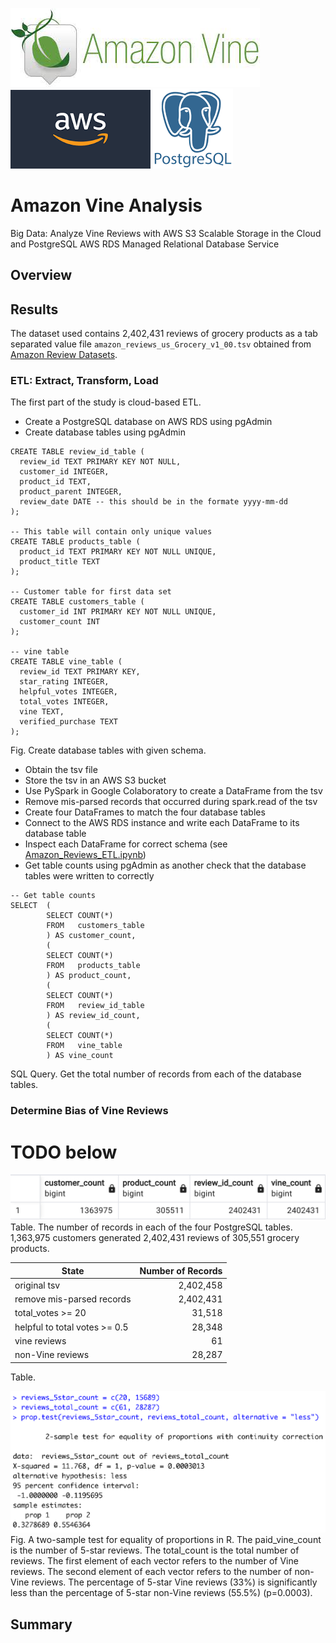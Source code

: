 ![Amazon Vine Logo](./Resources/amazon_vine_logo.png) ![AWS Logo](./Resources/AWS_logo.png) ![PostgreSQL Logo](./Resources/PostgreSQL_logo.png)

# Amazon Vine Analysis
Big Data: Analyze Vine Reviews with AWS S3 Scalable Storage in the Cloud and PostgreSQL AWS RDS Managed Relational Database Service

## Overview



## Results

The dataset used contains 2,402,431 reviews of grocery products as a tab separated value file `amazon_reviews_us_Grocery_v1_00.tsv` obtained from [Amazon Review Datasets](https://s3.amazonaws.com/amazon-reviews-pds/tsv/index.txt). 

### ETL: Extract, Transform, Load

The first part of the study is cloud-based ETL.

- Create a PostgreSQL database on AWS RDS using pgAdmin
- Create database tables using pgAdmin
```
CREATE TABLE review_id_table (
  review_id TEXT PRIMARY KEY NOT NULL,
  customer_id INTEGER,
  product_id TEXT,
  product_parent INTEGER,
  review_date DATE -- this should be in the formate yyyy-mm-dd
);

-- This table will contain only unique values
CREATE TABLE products_table (
  product_id TEXT PRIMARY KEY NOT NULL UNIQUE,
  product_title TEXT
);

-- Customer table for first data set
CREATE TABLE customers_table (
  customer_id INT PRIMARY KEY NOT NULL UNIQUE,
  customer_count INT
);

-- vine table
CREATE TABLE vine_table (
  review_id TEXT PRIMARY KEY,
  star_rating INTEGER,
  helpful_votes INTEGER,
  total_votes INTEGER,
  vine TEXT,
  verified_purchase TEXT
);
```
Fig. Create database tables with given schema.

- Obtain the tsv file
- Store the tsv in an AWS S3 bucket
- Use PySpark in Google Colaboratory to create a DataFrame from the tsv
- Remove mis-parsed records that occurred during spark.read of the tsv
- Create four DataFrames to match the four database tables
- Connect to the AWS RDS instance and write each DataFrame to its database table
- Inspect each DataFrame for correct schema (see [Amazon_Reviews_ETL.ipynb](https://github.com/graemet-umich/Amazon_Vine_Analysis/blob/main/Amazon_Reviews_ETL.ipynb))
- Get table counts using pgAdmin as another check that the database tables were written to correctly

```
-- Get table counts
SELECT  (
        SELECT COUNT(*)
        FROM   customers_table
        ) AS customer_count,
        (
        SELECT COUNT(*)
        FROM   products_table
        ) AS product_count,
        (
        SELECT COUNT(*)
        FROM   review_id_table
        ) AS review_id_count,
        (
        SELECT COUNT(*)
        FROM   vine_table
        ) AS vine_count
```
SQL Query. Get the total number of records from each of the database tables.


### Determine Bias of Vine Reviews

# TODO below

![Table Counts](./Resources/table_counts.png)
Table. The number of records in each of the four PostgreSQL tables. 1,363,975 customers generated 2,402,431 reviews of 305,551 grocery products.

| State | Number of Records |
| --- | ---: |
| original tsv | 2,402,458 |
| remove mis-parsed records | 2,402,431 |
| total_votes >= 20 | 31,518 |
| helpful to total votes >= 0.5 | 28,348 |
| vine reviews | 61 |
| non-Vine reviews | 28,287 |

Table. 

![Two-Sample Test for Equality of Proportions](./Resources/2-sample_prop_test.png)
Fig. A two-sample test for equality of proportions in R. The paid_vine_count is the number of 5-star reviews. The total_count is the total number of reviews. The first element of each vector refers to the number of Vine reviews. The second element of each vector refers to the number of non-Vine reviews. The percentage of 5-star Vine reviews (33%) is significantly less than the percentage of 5-star non-Vine reviews (55.5%) (p=0.0003).

## Summary


